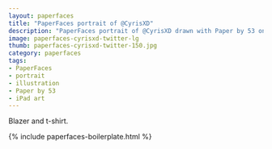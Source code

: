 ```yaml
---
layout: paperfaces
title: "PaperFaces portrait of @CyrisXD"
description: "PaperFaces portrait of @CyrisXD drawn with Paper by 53 on an iPad."
image: paperfaces-cyrisxd-twitter-lg
thumb: paperfaces-cyrisxd-twitter-150.jpg
category: paperfaces
tags: 
- PaperFaces
- portrait
- illustration
- Paper by 53
- iPad art
---
```


Blazer and t-shirt.

{% include paperfaces-boilerplate.html %}